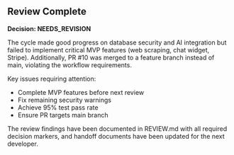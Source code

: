 ## Review Complete

**Decision: NEEDS_REVISION**

The cycle made good progress on database security and AI integration but failed to implement critical MVP features (web scraping, chat widget, Stripe). Additionally, PR #10 was merged to a feature branch instead of main, violating the workflow requirements.

Key issues requiring attention:
- Complete MVP features before next review
- Fix remaining security warnings
- Achieve 95% test pass rate
- Ensure PR targets main branch

The review findings have been documented in REVIEW.md with all required decision markers, and handoff documents have been updated for the next developer.
